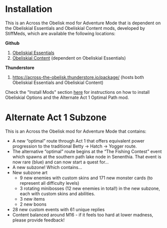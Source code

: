 # Installation

This is an Across the Obelisk mod for Adventure Mode that is dependent on the Obeliskial Essentials and Obeliskial Content mods, developed by StiffMeds, which are available the following locations: 

__Github__
1. [Obeliskial Essentials](https://github.com/stiffmeds/Obeliskial-Essentials)
2. [Obeliskial Content](https://github.com/stiffmeds/Obeliskial-Content) (dependent on Obeliskial Essentials)

__Thunderstore__
1. https://across-the-obelisk.thunderstore.io/package/ (hosts both Obeliskial Essentials and Obeliskial Content)

Check the "Install Mods" section [here](https://devcode.secretsisters.gay/AtO_How_To) for instructions on how to install Obeliskial Options and the Alternate Act 1 Optimal Path mod.

# Alternate Act 1 Subzone

This is an Across the Obelisk mod for Adventure Mode that contains:

* A new “optimal” route through Act 1 that offers equivalent power progression to the traditional Betty -> Hatch -> Yogger route.
* The alternative “optimal” route begins at the “The Fishing Contest” event which spawns at the southern path lake node in Senenthia. That event is now rare (blue) and can now start a quest for…
* A new subzone! Which contains…
* New subzone art
  * 9 new enemies with custom skins and 171 new monster cards (to represent all difficulty levels)
  * 3 rotating minibosses (12 new enemies in total!) in the new subzone, each with custom skins and abilities.
  * 3 new items
  * 2 new boons
* 28 new custom events with 61 unique replies
* Content balanced around M16 - if it feels too hard at lower madness, please provide feedback!

